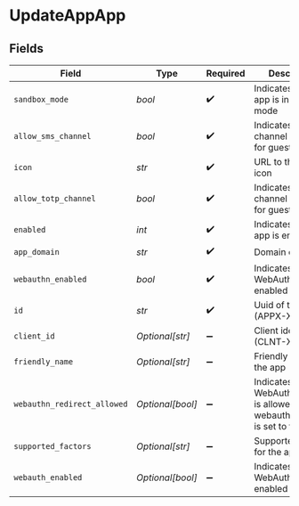 # UpdateAppApp


## Fields

| Field                                                                          | Type                                                                           | Required                                                                       | Description                                                                    |
| ------------------------------------------------------------------------------ | ------------------------------------------------------------------------------ | ------------------------------------------------------------------------------ | ------------------------------------------------------------------------------ |
| `sandbox_mode`                                                                 | *bool*                                                                         | :heavy_check_mark:                                                             | Indicates if the app is in sandbox mode                                        |
| `allow_sms_channel`                                                            | *bool*                                                                         | :heavy_check_mark:                                                             | Indicates if SMS channel is allowed for guests                                 |
| `icon`                                                                         | *str*                                                                          | :heavy_check_mark:                                                             | URL to the app's icon                                                          |
| `allow_totp_channel`                                                           | *bool*                                                                         | :heavy_check_mark:                                                             | Indicates if TOTP channel is allowed for guests                                |
| `enabled`                                                                      | *int*                                                                          | :heavy_check_mark:                                                             | Indicates if the app is enabled                                                |
| `app_domain`                                                                   | *str*                                                                          | :heavy_check_mark:                                                             | Domain of the app                                                              |
| `webauthn_enabled`                                                             | *bool*                                                                         | :heavy_check_mark:                                                             | Indicates if WebAuthn is enabled                                               |
| `id`                                                                           | *str*                                                                          | :heavy_check_mark:                                                             | Uuid of the app (APPX-XXX)                                                     |
| `client_id`                                                                    | *Optional[str]*                                                                | :heavy_minus_sign:                                                             | Client identifier (CLNT-XXX)                                                   |
| `friendly_name`                                                                | *Optional[str]*                                                                | :heavy_minus_sign:                                                             | Friendly name of the app                                                       |
| `webauthn_redirect_allowed`                                                    | *Optional[bool]*                                                               | :heavy_minus_sign:                                                             | Indicates if WebAuthn redirect is allowed when webauthn_enabled is set to true |
| `supported_factors`                                                            | *Optional[str]*                                                                | :heavy_minus_sign:                                                             | Supported factors for the app                                                  |
| `webauth_enabled`                                                              | *Optional[bool]*                                                               | :heavy_minus_sign:                                                             | Indicates if WebAuth is enabled                                                |